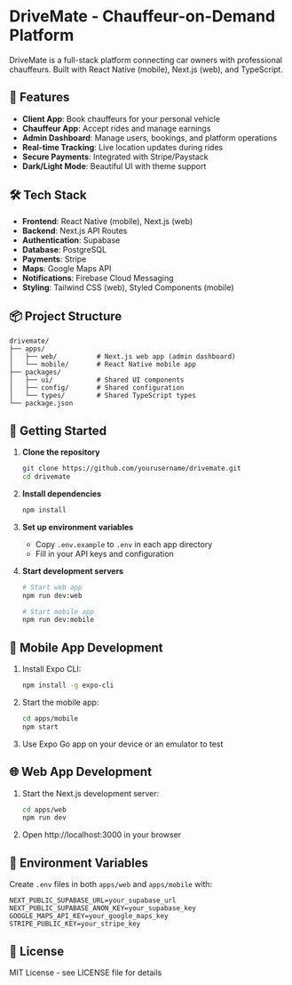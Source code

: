 # DriveMate - Chauffeur-on-Demand Platform

DriveMate is a full-stack platform connecting car owners with professional chauffeurs. Built with React Native (mobile), Next.js (web), and TypeScript.

## 🚀 Features

- **Client App**: Book chauffeurs for your personal vehicle
- **Chauffeur App**: Accept rides and manage earnings
- **Admin Dashboard**: Manage users, bookings, and platform operations
- **Real-time Tracking**: Live location updates during rides
- **Secure Payments**: Integrated with Stripe/Paystack
- **Dark/Light Mode**: Beautiful UI with theme support

## 🛠 Tech Stack

- **Frontend**: React Native (mobile), Next.js (web)
- **Backend**: Next.js API Routes
- **Authentication**: Supabase
- **Database**: PostgreSQL
- **Payments**: Stripe
- **Maps**: Google Maps API
- **Notifications**: Firebase Cloud Messaging
- **Styling**: Tailwind CSS (web), Styled Components (mobile)

## 📦 Project Structure

```
drivemate/
├── apps/
│   ├── web/          # Next.js web app (admin dashboard)
│   └── mobile/       # React Native mobile app
├── packages/
│   ├── ui/           # Shared UI components
│   ├── config/       # Shared configuration
│   └── types/        # Shared TypeScript types
└── package.json
```

## 🚀 Getting Started

1. **Clone the repository**
   ```bash
   git clone https://github.com/yourusername/drivemate.git
   cd drivemate
   ```

2. **Install dependencies**
   ```bash
   npm install
   ```

3. **Set up environment variables**
   - Copy `.env.example` to `.env` in each app directory
   - Fill in your API keys and configuration

4. **Start development servers**
   ```bash
   # Start web app
   npm run dev:web

   # Start mobile app
   npm run dev:mobile
   ```

## 📱 Mobile App Development

1. Install Expo CLI:
   ```bash
   npm install -g expo-cli
   ```

2. Start the mobile app:
   ```bash
   cd apps/mobile
   npm start
   ```

3. Use Expo Go app on your device or an emulator to test

## 🌐 Web App Development

1. Start the Next.js development server:
   ```bash
   cd apps/web
   npm run dev
   ```

2. Open http://localhost:3000 in your browser

## 🔐 Environment Variables

Create `.env` files in both `apps/web` and `apps/mobile` with:

```env
NEXT_PUBLIC_SUPABASE_URL=your_supabase_url
NEXT_PUBLIC_SUPABASE_ANON_KEY=your_supabase_key
GOOGLE_MAPS_API_KEY=your_google_maps_key
STRIPE_PUBLIC_KEY=your_stripe_key
```

## 📄 License

MIT License - see LICENSE file for details 
